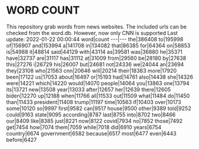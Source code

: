 # WORD COUNT
This repository grab words from news websites. The included urls can be checked from the word.db.
However, now only CNN is supported
Last update: 2022-01-22 00:00:44
word|count
---|---
the|386408
to|195998
of|156907
and|153994
a|141708
in|134082
that|86385
for|64364
on|58853
is|54988
it|48814
said|44129
with|43114
as|39581
was|36880
he|35371
have|32737
are|31117
has|31112
at|31009
from|29560
be|28180
by|27638
this|27276
i|26729
his|26007
but|24681
not|24336
we|24044
an|23694
they|23108
who|21563
cnn|20646
will|20214
their|18383
more|17920
been|17122
us|17053
about|16497
or|15193
had|14761
also|14438
she|14326
were|14221
which|14220
would|14070
people|14064
you|13863
one|13794
its|13721
new|13508
year|13033
after|12657
her|12639
there|12605
biden|12270
up|12188
when|11766
all|11533
out|11509
what|11484
do|11450
than|11433
president|11408
trump|11197
time|10563
if|10403
over|10173
some|10120
so|9997
first|9582
can|9517
house|9500
other|9389
told|9252
could|9163
state|9095
according|8787
last|8755
into|8702
two|8466
our|8409
like|8385
just|8221
now|8122
covid|7934
no|7852
those|7492
get|7454
how|7074
them|7059
while|7018
did|6910
years|6754
country|6674
government|6582
because|6517
most|6477
even|6443
before|6427
